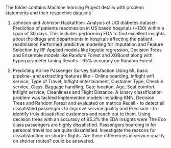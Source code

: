 The folder contains Machine learning Project details with problem statements and their respective datasets

1. Johnson and Johnson Hackathon- Analysis of UCI diabetes dataset-
   Prediction of patients readmission in US based hospitals (~130) within a span of 30 days.
   This includes performing EDA to find excellent insights about the drugs and departments in hospitals affecting the patient readmission
   Performed predictive modelling for imputation and Feature Selection by RF 
   Applied models like logistic regression, Decision Trees and Ensemble models like Random Forest and XGBoost along with hyperparameter tuning
   Results - 95% accuracy on Random Forest

2. Predicting Airline Passenger Survey Satisfaction
   Using ML basic pipeline-
   and extracting features like - Online boarding, Inflight wifi service, Type of Travel, Inflight entertainment, Customer Type, Checkin service, Class, Baggage handling, Gate location,            Age, Seat comfort, Inflight service, Cleanliness and Flight Distance.
   A binary classification problem was tackled
   Implemented models including KNN, Decision Trees and Random Forest and evaluated on metrics Recall - to detect all dissatisfied passengers to improve service quality and Precision - to identify truly dissatisfied customers and reach out to them.
   Using decision trees with an accuracy of 95.3% the EDA insights were The Eco class passengers are highly dissatisfied. Passengers boarding in for personal travel too are quite dissatisfied.
   Investigate the reasons for dissatisfaction on shorter flights. Are there differences in service quality on shorter routes? could be answered.
